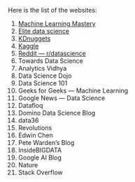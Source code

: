 Here is the list of the websites:
1. [Machine Learning Mastery](https://machinelearningmastery.com/)
2. [Elite data science](https://elitedatascience.com/)
3. [KDnuggets](https://www.kdnuggets.com/)
4. [Kaggle](https://www.kaggle.com/)
5. [Reddit — r/datascience](https://www.reddit.com/r/datascience/)
6. Towards Data Science
7. Analytics Vidhya
8. Data Science Dojo
9. Data Science 101
10. Geeks for Geeks — Machine Learning
11. Google News — Data Science
12. Datafloq
13. Domino Data Science Blog
14. data36
15. Revolutions
16. Edwin Chen
17. Pete Warden’s Blog
18. InsideBIGDATA
19. Google AI Blog
20. Nature
21. Stack Overflow

